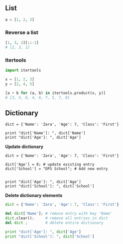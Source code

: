 ## List

```python
a = [1, 2, 3]
```

### Reverse a list

```python
[1, 3, 2][::-1]
# [2, 3, 1]
```

### Itertools

```python
import itertools

x = [1, 2, 3]
y = [2, 4, 5]

[a + b for (a, b) in itertools.product(x, y)]
# [3, 5, 6, 4, 6, 7, 5, 7, 8]
```

## Dictionary

```
dict = {'Name': 'Zara', 'Age': 7, 'Class': 'First'}

print "dict['Name']: ", dict['Name']
print "dict['Age']: ", dict['Age']
```

**Update dictionary**

```
dict = {'Name': 'Zara', 'Age': 7, 'Class': 'First'}

dict['Age'] = 8; # update existing entry
dict['School'] = "DPS School"; # Add new entry


print "dict['Age']: ", dict['Age']
print "dict['School']: ", dict['School']
```

**Delete dictionary elements**

```python
dict = {'Name': 'Zara', 'Age': 7, 'Class': 'First'}

del dict['Name']; # remove entry with key 'Name'
dict.clear();     # remove all entries in dict
del dict ;        # delete entire dictionary

print "dict['Age']: ", dict['Age']
print "dict['School']: ", dict['School']
```


